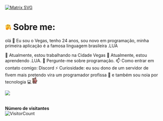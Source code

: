 <!--
Hi! This is an easter egg.
Congratulations you found the first one!
-->

[![Matrix SVG](https://raw.githubusercontent.com/rodrigograca31/rodrigograca31/master/matrix.svg)](https://www.youtube.com/watch?v=SDkAGkd4NLc)

<!-- # 👀 Hi stranger! 👋🏻 -->

# <img alt="GIF" src="https://github.com/deut-erium/deut-erium/blob/master/assets/hmm.gif?raw=1" width="20vw" /> Sobre me:
olá 👋 Eu sou o Vegas, tenho 24 anos, sou novo em programação, minha primeira aplicação é a famosa linguagem brasileira .LUA

🔭 Atualmente, estou trabalhando na Cidade Vegas 🌱 Atualmente, estou aprendendo .LUA. 💬 Pergunte-me sobre programação. 📫 Como entrar em contato comigo: Discord ⚡ Curiosidade: eu sou dono de um servidor de fivem mais pretendo vira um programador profissa 📓 e também sou noia por tecnologia 💻<img alt="GIF" src="https://github.com/deut-erium/deut-erium/blob/master/assets/gandalf_parrot.gif?raw=1" width="20vw" />

![](https://github-readme-stats.vercel.app/api?username=Vegasxp&show_icons=true&title_color=E88795&icon_color=FF33FF&text_color=D6BCD5&bg_color=151515)




<br>**Número de visitantes**  
![VisitorCount](https://profile-counter.glitch.me/{Vegasxp}/count.svg)
